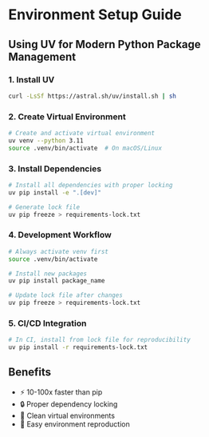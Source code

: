 # Environment Setup Guide

## Using UV for Modern Python Package Management

### 1. Install UV
```bash
curl -LsSf https://astral.sh/uv/install.sh | sh
```

### 2. Create Virtual Environment
```bash
# Create and activate virtual environment
uv venv --python 3.11
source .venv/bin/activate  # On macOS/Linux
```

### 3. Install Dependencies
```bash
# Install all dependencies with proper locking
uv pip install -e ".[dev]"

# Generate lock file
uv pip freeze > requirements-lock.txt
```

### 4. Development Workflow
```bash
# Always activate venv first
source .venv/bin/activate

# Install new packages
uv pip install package_name

# Update lock file after changes
uv pip freeze > requirements-lock.txt
```

### 5. CI/CD Integration
```bash
# In CI, install from lock file for reproducibility
uv pip install -r requirements-lock.txt
```

## Benefits
- ⚡ 10-100x faster than pip
- 🔒 Proper dependency locking
- 🧹 Clean virtual environments
- 🔄 Easy environment reproduction